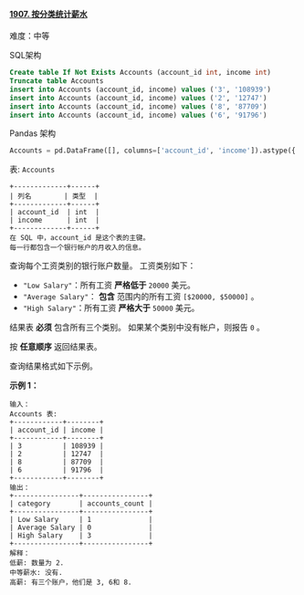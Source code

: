 #### [1907\. 按分类统计薪水](https://leetcode.cn/problems/count-salary-categories/)

难度：中等

SQL架构
```sql
Create table If Not Exists Accounts (account_id int, income int)
Truncate table Accounts
insert into Accounts (account_id, income) values ('3', '108939')
insert into Accounts (account_id, income) values ('2', '12747')
insert into Accounts (account_id, income) values ('8', '87709')
insert into Accounts (account_id, income) values ('6', '91796')
```

Pandas 架构
```python
Accounts = pd.DataFrame([], columns=['account_id', 'income']).astype({'account_id':'Int64', 'income':'Int64'})
```

表: `Accounts`

```
+-------------+------+
| 列名        | 类型  |
+-------------+------+
| account_id  | int  |
| income      | int  |
+-------------+------+
在 SQL 中，account_id 是这个表的主键。
每一行都包含一个银行帐户的月收入的信息。
```

查询每个工资类别的银行账户数量。 工资类别如下：

-   `"Low Salary"`：所有工资 **严格低于** `20000` 美元。
-   `"Average Salary"`： **包含** 范围内的所有工资 `[$20000, $50000]` 。
-   `"High Salary"`：所有工资 **严格大于** `50000` 美元。

结果表 **必须** 包含所有三个类别。 如果某个类别中没有帐户，则报告 `0` 。

按 **任意顺序** 返回结果表。

查询结果格式如下示例。

**示例 1：**

```
输入：
Accounts 表:
+------------+--------+
| account_id | income |
+------------+--------+
| 3          | 108939 |
| 2          | 12747  |
| 8          | 87709  |
| 6          | 91796  |
+------------+--------+
输出：
+----------------+----------------+
| category       | accounts_count |
+----------------+----------------+
| Low Salary     | 1              |
| Average Salary | 0              |
| High Salary    | 3              |
+----------------+----------------+
解释：
低薪: 数量为 2.
中等薪水: 没有.
高薪: 有三个账户，他们是 3, 6和 8.
```
